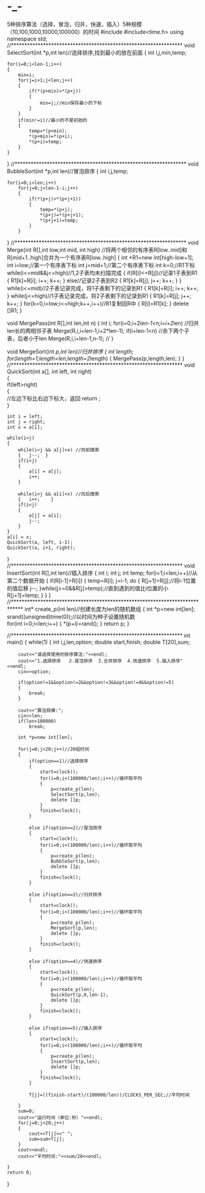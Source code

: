# -_-
5种排序算法（选择，冒泡，归并，快速，插入）5种规模（10,100,1000,10000,100000）的时间
#include<iostream>
#include<time.h>
using namespace std;
//****************************************************************
void SelectSort(int *p,int len)//选择排序,找到最小的放在前面
{
	int i,j,min,temp;
	
	for(i=0;i<len-1;i++)
	{
		min=i;
		for(j=i+1;j<len;j++)
		{
			if(*(p+min)>*(p+j))
			{
				min=j;//min保存最小的下标
			}
		}
		if(min!=i)//最小的不是初始的
		{
			temp=*(p+min);
			*(p+min)=*(p+i);
			*(p+i)=temp;
		}
	}
}
//****************************************************************
void BubbleSort(int *p,int len)//冒泡排序
{
	int i,j,temp;	
	
	for(i=0;i<len;i++)
		for(j=0;j<len-1-i;j++)
		{
			if(*(p+j)>*(p+j+1))
			{
				temp=*(p+j);
				*(p+j)=*(p+j+1);
				*(p+j+1)=temp;
			}
		}
}
//****************************************************************
void Merge(int R[],int low,int mid, int high)
//将两个相邻的有序表R[low..mid]和R[mid+1..high]合并为一个有序表R[low..high]
{
	int *R1=new int[high-low+1];
	int i=low;//第一个有序表下标
	int j=mid+1;//第二个有序表下标
	int k=0;//R1下标
	while(i<=mid&&j<=high)//1,2子表均未扫描完成
	{
		if(R[i]<=R[j])//记录1子表到R1
		{
			R1[k]=R[i];
			i++;
			k++;
		}
		else//记录2子表到R2
		{
			R1[k]=R[j];
			j++;
			k++;
		}
	}
	while(i<=mid)//2子表记录完成，将1子表剩下的记录到R1
	{
		R1[k]=R[i];
		i++;
		k++;
	}
	while(j<=high)//1子表记录完成，将2子表剩下的记录到R1
	{
		R1[k]=R[j];
		j++;
		k++;
	}
	for(k=0,i=low;i<=high;k++,i++)//R1复制回R中
	{
		R[i]=R1[k];
	}
	delete []R1;
}

void MergePass(int R[],int len,int n)
{
	int i;
	for(i=0;i+2*len-1<n;i=i+2*len)		//归并len长的两相邻子表
		Merge(R,i,i+len-1,i+2*len-1);
	if(i+len-1<n)						//余下两个子表，后者小于len
		Merge(R,i,i+len-1,n-1);			//
}

void MergeSort(int *p,int len)//归并排序
{
	int length;
	for(length=1;length<len;length=2*length)
	{
		MergePass(p,length,len);
	}
}
//****************************************************************
void QuickSort(int a[], int left, int right)  
{  
    if(left>right)  
    {  
        //左边下标比右边下标大，返回
        return ;  
    }  
	
    int i = left;  
    int j = right;  
    int x = a[i];  
	
    while(i<j)  
    {  
        while(i<j && a[j]>x) //向前搜索  
        {   j--;  }  
        if(i<j)  
        {  
            a[i] = a[j];  
            i++;  
        }  
		
        while(i<j && a[i]<x) //向后搜索  
        {   i++;    }  
        if(i<j)  
        {  
            a[j] = a[i];  
            j--;  
        }  
    }  
    a[i] = x;  
    QuickSort(a, left, i-1);  
    QuickSort(a, i+1, right);  
}  
//****************************************************************
void InsertSort(int R[],int len)//插入排序
{
	int i;
	int j;
	int temp;
	for(i=1;i<len;i++)//从第二个数据开始
	{
		if(R[i-1]>R[i])
		{
			temp=R[i];
			j=i-1;
			do
			{
				R[j+1]=R[j];//将i-1位置的值后移
				j--;
			}while(j>=0&&R[j]>temp);//直到遇到的值比i位置的小
			R[j+1]=temp;
		}
	}
}
//****************************************************************************
int* create_p(int len)//创建长度为len的随机数组
{
	int *p=new int[len];
	srand((unsigned)time(0));//以时间为种子设置随机数	
	for(int i=0;i<len;i++)
	{
		*(p+i)=rand();
	}
	return p;
}

//****************************************************************
int main()
{
	while(1)
	{
		int i,j,len,option;
		double start,finish;
		double T[20],sum;

		cout<<"请选择使用的排序算法:"<<endl;
		cout<<"1.选择排序	2.冒泡排序	3.合并排序	4.快速排序	5.插入排序"<<endl;
		cin>>option;
		
		if(option!=1&&option!=2&&option!=3&&option!=4&&option!=5)
		{
			break;
		}
		
		cout<<"算法规模:";
		cin>>len;
		if(len>100000)
			break;

		int *p=new int[len];
			
		for(j=0;j<20;j++)//20组时间
		{
			if(option==1)//选择排序
			{
				start=clock();
				for(i=0;i<(100000/len);i++)//循环取平均
				{	
					p=create_p(len);
					SelectSort(p,len);
					delete []p;
				}
				finish=clock();
			}
			
			else if(option==2)//冒泡排序
			{
				start=clock();
				for(i=0;i<(100000/len);i++)//循环取平均
				{	
					p=create_p(len);
					BubbleSort(p,len);
					delete []p;
				}
				finish=clock();
			}
			
			else if(option==3)//归并排序
			{
				start=clock();
				for(i=0;i<(100000/len);i++)//循环取平均
				{
					p=create_p(len);
					MergeSort(p,len);
					delete []p;
				}
				finish=clock();
			}
			
			else if(option==4)//快速排序
			{
				start=clock();
				for(i=0;i<(100000/len);i++)//循环取平均
				{
					p=create_p(len);					
					QuickSort(p,0,len-1);
					delete []p;
				}
				finish=clock();
			}
			
			else if(option==5)//插入排序
			{
				start=clock();
				for(i=0;i<(100000/len);i++)//循环取平均
				{
					p=create_p(len);					
					InsertSort(p,len);
					delete []p;
				}
				finish=clock();
			}
			
			T[j]=((finish-start)/(100000/len))/CLOCKS_PER_SEC;//平均时间	
			
		}			
		sum=0;
		cout<<"运行时间（单位:秒）"<<endl;
		for(j=0;j<20;j++)
		{
			cout<<T[j]<<" ";
			sum=sum+T[j];
		}
		cout<<endl;
		cout<<"平均时间:"<<sum/20<<endl;		
			
	}
	return 0;
}
